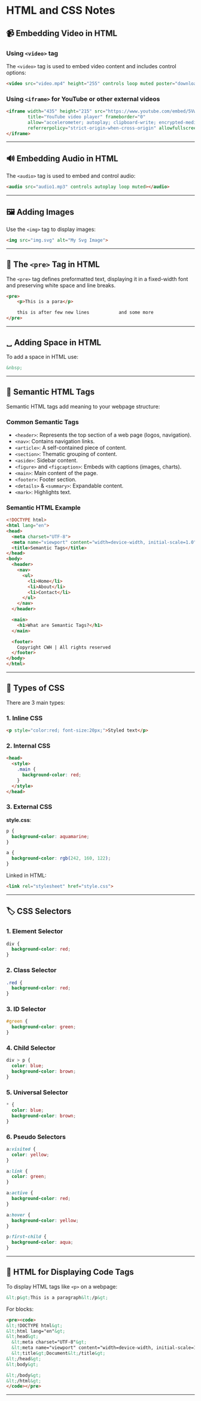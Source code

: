 # HTML and CSS Notes

## 📹 Embedding Video in HTML

### Using `<video>` tag

The `<video>` tag is used to embed video content and includes control options:

```html
<video src="video.mp4" height="255" controls loop muted poster="download.jpg"></video>
```

### Using `<iframe>` for YouTube or other external videos

```html
<iframe width="435" height="215" src="https://www.youtube.com/embed/5Vw-fBcBXZo?si=9sUzmkIxcRJ_GqZk"
        title="YouTube video player" frameborder="0"
        allow="accelerometer; autoplay; clipboard-write; encrypted-media; gyroscope; picture-in-picture; web-share"
        referrerpolicy="strict-origin-when-cross-origin" allowfullscreen>
</iframe>
```

---

## 🔊 Embedding Audio in HTML

The `<audio>` tag is used to embed and control audio:

```html
<audio src="audio1.mp3" controls autoplay loop muted></audio>
```

---

## 🖼️ Adding Images

Use the `<img>` tag to display images:

```html
<img src="img.svg" alt="My Svg Image">
```

---

## 📝 The `<pre>` Tag in HTML

The `<pre>` tag defines preformatted text, displaying it in a fixed-width font and preserving white space and line breaks.

```html
<pre>
    <p>This is a para</p>

    this is after few new lines           and some more
</pre>
```

---

## ␣ Adding Space in HTML

To add a space in HTML use:

```html
&nbsp;
```





---

## 📘 Semantic HTML Tags

Semantic HTML tags add meaning to your webpage structure:

### Common Semantic Tags

* `<header>`: Represents the top section of a web page (logos, navigation).
* `<nav>`: Contains navigation links.
* `<article>`: A self-contained piece of content.
* `<section>`: Thematic grouping of content.
* `<aside>`: Sidebar content.
* `<figure>` and `<figcaption>`: Embeds with captions (images, charts).
* `<main>`: Main content of the page.
* `<footer>`: Footer section.
* `<details>` & `<summary>`: Expandable content.
* `<mark>`: Highlights text.

### Semantic HTML Example

```html
<!DOCTYPE html>
<html lang="en">
<head>
  <meta charset="UTF-8">
  <meta name="viewport" content="width=device-width, initial-scale=1.0">
  <title>Semantic Tags</title>
</head>
<body>
  <header>
    <nav>
      <ul>
        <li>Home</li>
        <li>About</li>
        <li>Contact</li>
      </ul>
    </nav>
  </header>

  <main>
    <h1>What are Semantic Tags?</h1>
  </main>

  <footer>
    Copyright CWH | All rights reserved
  </footer>
</body>
</html>
```

---

## 🎨 Types of CSS

There are 3 main types:

### 1. Inline CSS

```html
<p style="color:red; font-size:20px;">Styled text</p>
```

### 2. Internal CSS

```html
<head>
  <style>
    .main {
      background-color: red;
    }
  </style>
</head>
```

### 3. External CSS

**style.css**:

```css
p {
  background-color: aquamarine;
}

a {
  background-color: rgb(242, 160, 122);
}
```

Linked in HTML:

```html
<link rel="stylesheet" href="style.css">
```

---

## 🏷️ CSS Selectors

### 1. Element Selector

```css
div {
  background-color: red;
}
```

### 2. Class Selector

```css
.red {
  background-color: red;
}
```

### 3. ID Selector

```css
#green {
  background-color: green;
}
```

### 4. Child Selector

```css
div > p {
  color: blue;
  background-color: brown;
}
```

### 5. Universal Selector

```css
* {
  color: blue;
  background-color: brown;
}
```

### 6. Pseudo Selectors

```css
a:visited {
  color: yellow;
}

a:link {
  color: green;
}

a:active {
  background-color: red;
}

a:hover {
  background-color: yellow;
}

p:first-child {
  background-color: aqua;
}
```

---

## 🧾 HTML for Displaying Code Tags

To display HTML tags like `<p>` on a webpage:

```html
&lt;p&gt;This is a paragraph&lt;/p&gt;
```

For blocks:

```html
<pre><code>
&lt;!DOCTYPE html&gt;
&lt;html lang="en"&gt;
&lt;head&gt;
  &lt;meta charset="UTF-8"&gt;
  &lt;meta name="viewport" content="width=device-width, initial-scale=1.0"&gt;
  &lt;title&gt;Document&lt;/title&gt;
&lt;/head&gt;
&lt;body&gt;

&lt;/body&gt;
&lt;/html&gt;
</code></pre>
```

---


